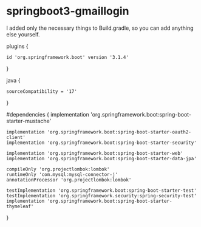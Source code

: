 # springboot3-gmaillogin
I added only the necessary things to Build.gradle, so you can add anything else yourself.

 plugins {
    
    id 'org.springframework.boot' version '3.1.4'
   
}

java {

    sourceCompatibility = '17'
    
}


#dependencies {
    implementation 'org.springframework.boot:spring-boot-starter-mustache'

    implementation 'org.springframework.boot:spring-boot-starter-oauth2-client'
    implementation 'org.springframework.boot:spring-boot-starter-security'

    implementation 'org.springframework.boot:spring-boot-starter-web'
    implementation 'org.springframework.boot:spring-boot-starter-data-jpa'

    compileOnly 'org.projectlombok:lombok'
    runtimeOnly 'com.mysql:mysql-connector-j'
    annotationProcessor 'org.projectlombok:lombok'

    testImplementation 'org.springframework.boot:spring-boot-starter-test'
    testImplementation 'org.springframework.security:spring-security-test'
    implementation 'org.springframework.boot:spring-boot-starter-thymeleaf'
}
